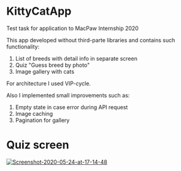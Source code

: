 # KittyCatApp

Test task for application to MacPaw Internship 2020

This app developed without third-parte libraries and contains such functionality: 

1. List of breeds with detail info in separate screen
2. Quiz "Guess breed by photo"
3. Image gallery with cats

For architecture I used VIP-cycle.

Also I implemented small improvements such as:

1. Empty state in case error during API request
2. Image caching
3. Pagination for gallery

# Quiz screen

<a href="https://ibb.co/kXQNpvX"><img src="https://i.ibb.co/x6Jxyd6/Screenshot-2020-05-24-at-17-14-48.png" alt="Screenshot-2020-05-24-at-17-14-48" border="0"></a>

